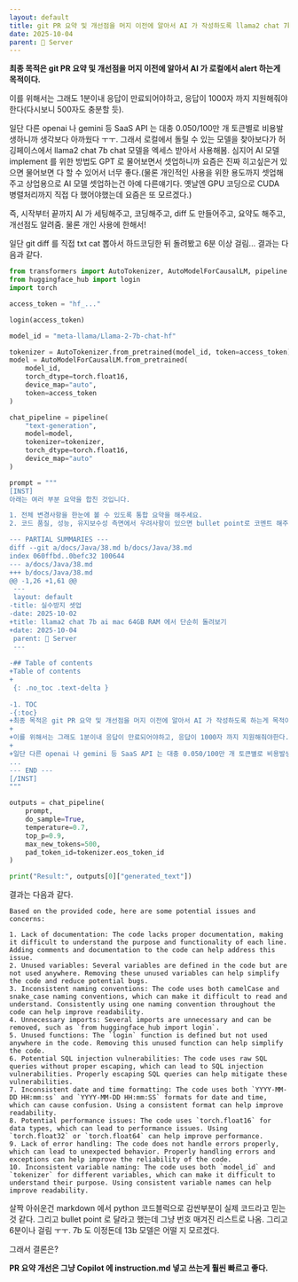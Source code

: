 ```yaml
---
layout: default
title: git PR 요약 및 개선점을 머지 이전에 알아서 AI 가 작성하도록 llama2 chat 7b ai mac 64GB RAM 에서 단순히 돌려만 보기
date: 2025-10-04
parent: 📌 Server
---
```


**최종 목적은 git PR 요약 및 개선점을 머지 이전에 알아서 AI 가 로컬에서 alert 하는게 목적이다.**

이를 위해서는 그래도 1분이내 응답이 만료되어야하고, 응답이 1000자 까지 지원해줘야한다(다시보니 500자도 충분할 듯).

일단 다른 openai 나 gemini 등 SaaS API 는 대충 0.050/100만 개 토큰별로 비용발생하니까 생각보다 아까웠다 ㅜㅜ. 그래서 로컬에서 돌릴 수 있는 모델을 찾아보다가 허깅페이스에서 llama2 chat 7b chat 모델을 엑세스 받아서 사용해봄. 심지어 AI 모델 implement 를 위한 방법도 GPT 로 물어보면서 셋업하니까 요즘은 진짜 히고싶은거 있으면 물어보면 다 할 수 있어서 너무 좋다.(물론 개인적인 사용을 위한 용도까지 셋업해주고 상업용으로 AI 모델 셋업하는건 아예 다른얘기다. 옛날엔 GPU 코딩으로 CUDA 병렬처리까지 직접 다 했어야했는데 요즘은 또 모르겠다.) 

즉, 시작부터 끝까지 AI 가 세팅해주고, 코딩해주고, diff 도 만들어주고, 요약도 해주고, 개선점도 알려줌. 물론 개인 사용에 한해서! 

일단 git diff 를 직접 txt cat 뽑아서 하드코딩한 뒤 돌려봤고 6분 이상 걸림... 결과는 다음과 같다.

```python
from transformers import AutoTokenizer, AutoModelForCausalLM, pipeline
from huggingface_hub import login
import torch

access_token = "hf_..."

login(access_token)

model_id = "meta-llama/Llama-2-7b-chat-hf"

tokenizer = AutoTokenizer.from_pretrained(model_id, token=access_token)
model = AutoModelForCausalLM.from_pretrained(
    model_id,
    torch_dtype=torch.float16,
    device_map="auto",
    token=access_token
)

chat_pipeline = pipeline(
    "text-generation",
    model=model,
    tokenizer=tokenizer,
    torch_dtype=torch.float16,
    device_map="auto"
)

prompt = """
[INST]
아래는 여러 부분 요약을 합친 것입니다.

1. 전체 변경사항을 한눈에 볼 수 있도록 통합 요약을 해주세요.
2. 코드 품질, 성능, 유지보수성 측면에서 우려사항이 있으면 bullet point로 코멘트 해주세요.

--- PARTIAL SUMMARIES ---
diff --git a/docs/Java/38.md b/docs/Java/38.md
index 060ffbd..0befc32 100644
--- a/docs/Java/38.md
+++ b/docs/Java/38.md
@@ -1,26 +1,61 @@
 ---
 layout: default
-title: 실수방지 셋업
-date: 2025-10-02
+title: llama2 chat 7b ai mac 64GB RAM 에서 단순히 돌려보기
+date: 2025-10-04
 parent: 📌 Server
 ---
 
-## Table of contents
+Table of contents
+
 {: .no_toc .text-delta }
 
-1. TOC
-{:toc}
+최종 목적은 git PR 요약 및 개선점을 머지 이전에 알아서 AI 가 작성하도록 하는게 목적이다. 
+
+이를 위해서는 그래도 1분이내 응답이 만료되어야하고, 응답이 1000자 까지 지원해줘야한다. input 은 길게도 들어갈 수 있도록.
+
+일단 다른 openai 나 gemini 등 SaaS API 는 대충 0.050/100만 개 토큰별로 비용발생하니까 생각보다 아까웠다 ㅜㅜ. 그래서 로컬에서 돌릴 수 있는 모델을 찾아보다가 허깅페이스에서 llama2 chat 7b chat 모델을 엑세스 받아서 사용해봄. 심지어 AI 모델 implement 를 위한 방법도 GPT 로 물어보면서 셋업하니까 요즘은 진짜 히고싶은거 있으면 물어보면 다 할 수 있어서 너무 좋다.(물론 개인적인 사용을 위한 용도까지 셋업해주고 상업용으로 AI 모델 셋업하는건 아예 다른얘기다. 옛날엔 GPU 코딩으로 CUDA 
...
--- END ---
[/INST]
"""

outputs = chat_pipeline(
    prompt,
    do_sample=True,
    temperature=0.7,
    top_p=0.9,
    max_new_tokens=500,
    pad_token_id=tokenizer.eos_token_id
)

print("Result:", outputs[0]["generated_text"])
```

결과는 다음과 같다.

```
Based on the provided code, here are some potential issues and concerns:

1. Lack of documentation: The code lacks proper documentation, making it difficult to understand the purpose and functionality of each line. Adding comments and documentation to the code can help address this issue.
2. Unused variables: Several variables are defined in the code but are not used anywhere. Removing these unused variables can help simplify the code and reduce potential bugs.
3. Inconsistent naming conventions: The code uses both camelCase and snake_case naming conventions, which can make it difficult to read and understand. Consistently using one naming convention throughout the code can help improve readability.
4. Unnecessary imports: Several imports are unnecessary and can be removed, such as `from huggingface_hub import login`.
5. Unused functions: The `login` function is defined but not used anywhere in the code. Removing this unused function can help simplify the code.
6. Potential SQL injection vulnerabilities: The code uses raw SQL queries without proper escaping, which can lead to SQL injection vulnerabilities. Properly escaping SQL queries can help mitigate these vulnerabilities.
7. Inconsistent date and time formatting: The code uses both `YYYY-MM-DD HH:mm:ss` and `YYYY-MM-DD HH:mm:SS` formats for date and time, which can cause confusion. Using a consistent format can help improve readability.
8. Potential performance issues: The code uses `torch.float16` for data types, which can lead to performance issues. Using `torch.float32` or `torch.float64` can help improve performance.
9. Lack of error handling: The code does not handle errors properly, which can lead to unexpected behavior. Properly handling errors and exceptions can help improve the reliability of the code.
10. Inconsistent variable naming: The code uses both `model_id` and `tokenizer` for different variables, which can make it difficult to understand their purpose. Using consistent variable names can help improve readability.
```

살짝 아쉬운건 markdown 에서 python 코드블럭으로 감싼부분이 실제 코드라고 믿는 것 같다. 그리고 bullet point 로 달라고 했는데 그냥 번호 매겨진 리스트로 나옴.
그리고 6분이나 걸림 ㅜㅜ. 7b 도 이정돈데 13b 모델은 어떨 지 모르겠다.

그래서 결론은?

**PR 요약 개선은 그냥 Copilot 에 instruction.md 넣고 쓰는게 훨씬 빠르고 좋다.**